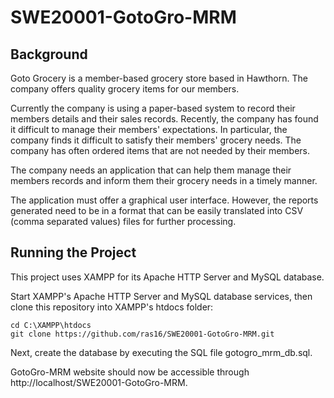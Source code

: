 # SWE20001-GotoGro-MRM

## Background
Goto Grocery is a member-based grocery store based in Hawthorn. The company offers quality grocery items for our members.

Currently the company is using a paper-based system to record their members details and their sales records. Recently, the company has found it difficult to manage their members' expectations. In particular, the company finds it difficult to satisfy their members' grocery needs. The company has often ordered items that are not needed by their members.

The company needs an application that can help them manage their members records and inform them their grocery needs in a timely manner.

The application must offer a graphical user interface. However, the reports generated need to be in a format that can be easily translated into CSV (comma separated values) files for further processing.

## Running the Project
This project uses XAMPP for its Apache HTTP Server and MySQL database.

Start XAMPP's Apache HTTP Server and MySQL database services, then clone this repository into XAMPP's htdocs folder:
```console
cd C:\XAMPP\htdocs
git clone https://github.com/ras16/SWE20001-GotoGro-MRM.git
```
Next, create the database by executing the SQL file gotogro_mrm_db.sql.

GotoGro-MRM website should now be accessible through http://localhost/SWE20001-GotoGro-MRM.